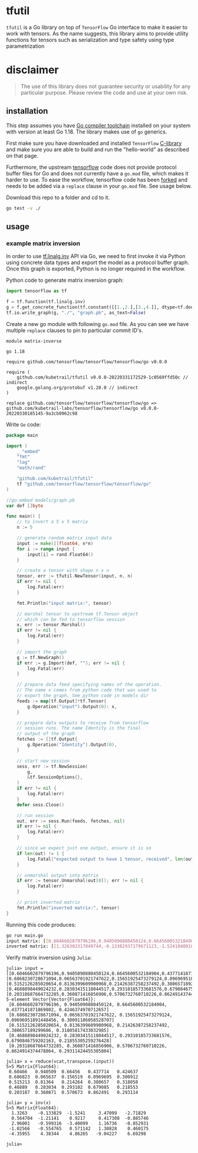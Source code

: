 # tfutil
`tfutil` is a Go library on top of `TensorFlow` Go interface to make it
easier to work with tensors. As the name suggests, this library aims to
provide utility functions for tensors such as serialization and type safety
using type parametrization

# disclaimer
> The use of this library does not guarantee security or usability for any
> particular purpose. Please review the code and use at your own risk.

## installation
This step assumes you have [Go compiler toolchain](https://go.dev/dl/)
installed on your system with version at least Go 1.18. The library
makes use of `go` generics.

First make sure you have downloaded and installed `TensorFlow`
[C-library](https://www.tensorflow.org/install/lang_c) and make 
sure you are able to build and run the "hello-world" as 
described on that page.

Furthermore, the upstream [tensorflow](https://github.com/tensorflow/tensorflow) 
code does not provide protocol buffer files for Go and does not currently
have a `go.mod` file, which makes it harder to use. To ease the workflow,
tensorflow code has been [forked](https://github.com/kubetrail-labs/tensorflow)
and needs to be added via a `replace` clause in your `go.mod` file. See 
usage below.

Download this repo to a folder and cd to it.
```bash
go test -v ./
```

## usage
### example matrix inversion
In order to use [tf.linalg.inv](https://www.tensorflow.org/api_docs/python/tf/linalg/inv) API
via Go, we need to first invoke it via Python using concrete data types and export the model
as a protocol buffer graph. Once this graph is exported, Python is no longer required in the
workflow.

Python code to generate matrix inversion graph:
```python
import tensorflow as tf

f = tf.function(tf.linalg.inv)
g = f.get_concrete_function(tf.constant([[1.,2.],[3.,4.]], dtype=tf.double)).graph
tf.io.write_graph(g, "./", "graph.pb", as_text=False)
```

Create a new go module with following `go.mod` file. As you can see
we have multiple `replace` clauses to pin to particular commit ID's.
```
module matrix-inverse

go 1.18

require github.com/tensorflow/tensorflow/tensorflow/go v0.0.0

require (
	github.com/kubetrail/tfutil v0.0.0-20220331172529-1c0569ffd50c // indirect
	google.golang.org/protobuf v1.28.0 // indirect
)

replace github.com/tensorflow/tensorflow/tensorflow/go => github.com/kubetrail-labs/tensorflow/tensorflow/go v0.0.0-20220330185145-9a3cb0962c98
```

Write `Go` code:
```go
package main

import (
	_ "embed"
	"fmt"
	"log"
	"math/rand"

	"github.com/kubetrail/tfutil"
	tf "github.com/tensorflow/tensorflow/tensorflow/go"
)

//go:embed models/graph.pb
var def []byte

func main() {
	// to invert a 5 x 5 matrix
	n := 5

	// generate random matrix input data
	input := make([]float64, n*n)
	for i := range input {
		input[i] = rand.Float64()
	}

	// create a tensor with shape n x n
	tensor, err := tfutil.NewTensor(input, n, n)
	if err != nil {
		log.Fatal(err)
	}

	fmt.Println("input matrix:", tensor)

	// marshal tensor to upstream tf.Tensor object
	// which can be fed to tensorflow session
	x, err := tensor.Marshal()
	if err != nil {
		log.Fatal(err)
	}

	// import the graph
	g := tf.NewGraph()
	if err := g.Import(def, ""); err != nil {
		log.Fatal(err)
	}

	// prepare data feed specifying names of the operation.
	// The name x comes from python code that was used to
	// export the graph. See python code in models dir
	feeds := map[tf.Output]*tf.Tensor{
		g.Operation("input").Output(0): x,
	}

	// prepare data outputs to receive from tensorflow
	// session runs. The name Identity is the final
	// output of the graph
	fetches := []tf.Output{
		g.Operation("Identity").Output(0),
	}

	// start new session
	sess, err := tf.NewSession(
		g,
		&tf.SessionOptions{},
	)
	if err != nil {
		log.Fatal(err)
	}
	defer sess.Close()

	// run session
	out, err := sess.Run(feeds, fetches, nil)
	if err != nil {
		log.Fatal(err)
	}

	// since we expect just one output, ensure it is so
	if len(out) != 1 {
		log.Fatal("expected output to have 1 tensor, received", len(out))
	}

	// unmarshal output into matrix
	if err := tensor.Unmarshal(out[0]); err != nil {
		log.Fatal(err)
	}

	// print inverted matrix
	fmt.Println("inverted matrix:", tensor)
}
```

Running this code produces:
```bash
go run main.go 
input matrix: [[0.6046602879796196,0.9405090880450124,0.6645600532184904,0.4377141871869802,0.4246374970712657],[0.6868230728671094,0.06563701921747622,0.15651925473279124,0.09696951891448456,0.30091186058528707],[0.5152126285020654,0.8136399609900968,0.21426387258237492,0.380657189299686,0.31805817433032985],[0.4688898449024232,0.28303415118044517,0.29310185733681576,0.6790846759202163,0.21855305259276428],[0.20318687664732285,0.360871416856906,0.5706732760710226,0.8624914374478864,0.29311424455385804]]
inverted matrix: [[1.326302317049744,-0.13382937179671123,-1.5241040918148205,3.4709920537115804,-2.7182882092548732],[0.5647043565175299,-1.211411206833943,0.9216998312774841,0.4173078118858744,-0.885745783269239],[2.9600099759890797,-0.5993164120459926,-3.4009914688680962,1.1673572264105623,-0.8529307712748238],[-1.0256616804088645,-0.5547649814313621,0.57114234242179,1.3082838291342402,0.4601750301751597],[-4.359552916330332,4.383444275003038,4.8626513930315705,-9.042268391824125,6.692982813192693]]
```

Verify matrix inversion using `Julia`:
```
julia> input = [[0.6046602879796196,0.9405090880450124,0.6645600532184904,0.4377141871869802,0.4246374970712657],[0.6868230728671094,0.06563701921747622,0.15651925473279124,0.09696951891448456,0.30091186058528707],[0.5152126285020654,0.8136399609900968,0.21426387258237492,0.380657189299686,0.31805817433032985],[0.4688898449024232,0.28303415118044517,0.29310185733681576,0.6790846759202163,0.21855305259276428],[0.20318687664732285,0.360871416856906,0.5706732760710226,0.8624914374478864,0.29311424455385804]]
5-element Vector{Vector{Float64}}:
 [0.6046602879796196, 0.9405090880450124, 0.6645600532184904, 0.4377141871869802, 0.4246374970712657]
 [0.6868230728671094, 0.06563701921747622, 0.15651925473279124, 0.09696951891448456, 0.30091186058528707]
 [0.5152126285020654, 0.8136399609900968, 0.21426387258237492, 0.380657189299686, 0.31805817433032985]
 [0.4688898449024232, 0.28303415118044517, 0.29310185733681576, 0.6790846759202163, 0.21855305259276428]
 [0.20318687664732285, 0.360871416856906, 0.5706732760710226, 0.8624914374478864, 0.29311424455385804]

julia> x = reduce(vcat,transpose.(input))
5×5 Matrix{Float64}:
 0.60466   0.940509  0.66456   0.437714   0.424637
 0.686823  0.065637  0.156519  0.0969695  0.300912
 0.515213  0.81364   0.214264  0.380657   0.318058
 0.46889   0.283034  0.293102  0.679085   0.218553
 0.203187  0.360871  0.570673  0.862491   0.293114

julia> y = inv(x)
5×5 Matrix{Float64}:
  1.3263    -0.133829  -1.5241     3.47099   -2.71829
  0.564704  -1.21141    0.9217     0.417308  -0.885746
  2.96001   -0.599316  -3.40099    1.16736   -0.852931
 -1.02566   -0.554765   0.571142   1.30828    0.460175
 -4.35955    4.38344    4.86265   -9.04227    6.69298

julia> 
```
